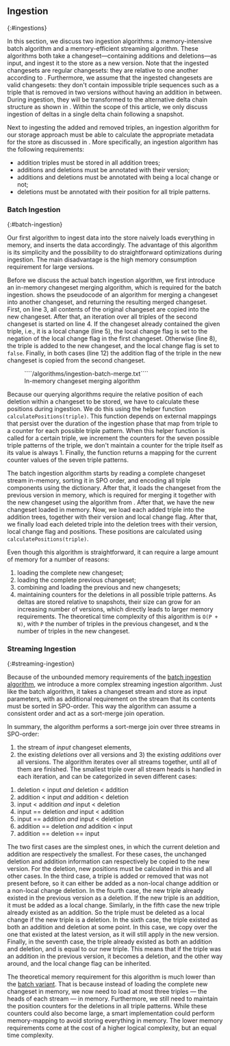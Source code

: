## Ingestion
{:#ingestions}

In this section, we discuss two ingestion algorithms: a memory-intensive batch algorithm and a memory-efficient streaming algorithm.
These algorithms both take a changeset—containing additions and deletions—as input,
and ingest it to the store as a new version.
Note that the ingested changesets are regular changesets: they are relative to one another according to [](#regular-delta-chain).
Furthermore, we assume that the ingested changesets are valid changesets:
they don't contain impossible triple sequences such as a triple that is removed in two versions without having an addition in between.
During ingestion, they will be transformed to the alternative delta chain structure as shown in [](#alternative-delta-chain).
Within the scope of this article, we only discuss ingestion of deltas in a single delta chain following a snapshot.

Next to ingesting the added and removed triples,
an ingestion algorithm for our storage approach must be able to calculate
the appropriate metadata for the store as discussed in [](#delta-storage).
More specifically, an ingestion algorithm has the following requirements:
<ul>
    <li>addition triples must be stored in all addition trees;</li>
    <li>additions and deletions must be annotated with their version;</li>
    <li>additions and deletions must be annotated with being a local change or not;</li>
    <li>deletions must be annotated with their position for all triple patterns.</li>
</ul>

### Batch Ingestion
{:#batch-ingestion}

Our first algorithm to ingest data into the store naively loads everything in memory,
and inserts the data accordingly.
The advantage of this algorithm is its simplicity and the possibility to do straightforward optimizations during ingestion.
The main disadvantage is the high memory consumption requirement for large versions.

Before we discuss the actual batch ingestion algorithm,
we first introduce an in-memory changeset merging algorithm,
which is required for the batch ingestion.
[](#algorithm-ingestion-batch-merge) shows the pseudocode of an algorithm for merging a changeset into another changeset,
and returning the resulting merged changeset.
First, on line 3, all contents of the original changeset are copied into the new changeset.
After that, an iteration over all triples of the second changeset is started on line 4.
If the changeset already contained the given triple, i.e., it is a local change (line 5),
the local change flag is set to the negation of the local change flag in the first changeset.
Otherwise (line 8), the triple is added to the new changeset, and the local change flag is set to `false`.
Finally, in both cases (line 12) the addition flag of the triple in the new changeset is copied from the second changeset.

<figure id="algorithm-ingestion-batch-merge" class="algorithm numbered">
````/algorithms/ingestion-batch-merge.txt````
<figcaption markdown="block">
In-memory changeset merging algorithm
</figcaption>
</figure>

Because our querying algorithms require the relative position of each deletion within a changeset to be stored,
we have to calculate these positions during ingestion.
We do this using the helper function `calculatePositions(triple)`.
This function depends on external mappings that persist over the duration of the ingestion phase
that map from triple to a counter for each possible triple pattern.
When this helper function is called for a certain triple,
we increment the counters for the seven possible triple patterns of the triple,
we don't maintain a counter for the triple itself as its value is always 1.
Finally, the function returns a mapping for the current counter values of the seven triple patterns.

The batch ingestion algorithm starts by reading a complete changeset stream in-memory, sorting it in SPO order,
and encoding all triple components using the dictionary.
After that, it loads the changeset from the previous version in memory,
which is required for merging it together with the new changeset using the algorithm from [](#algorithm-ingestion-batch-merge).
After that, we have the new changeset loaded in memory.
Now, we load each added triple into the addition trees, together with their version and local change flag.
After that, we finally load each deleted triple into the deletion trees
with their version, local change flag and positions.
These positions are calculated using `calculatePositions(triple)`.

Even though this algorithm is straightforward,
it can require a large amount of memory for a number of reasons:
1) loading the complete new changeset;
2) loading the complete previous changeset;
3) combining and loading the previous and new changesets;
4) maintaining counters for the deletions in all possible triple patterns.
As deltas are stored relative to snapshots, their size can grow for an increasing number of versions,
which directly leads to larger memory requirements.
The theoretical time complexity of this algorithm is `O(P + N)`,
with `P` the number of triples in the previous changeset,
and `N` the number of triples in the new changeset.

### Streaming Ingestion
{:#streaming-ingestion}

Because of the unbounded memory requirements of the [batch ingestion algorithm](#batch-ingestion),
we introduce a more complex streaming ingestion algorithm.
Just like the batch algorithm, it takes a changeset stream and store as input parameters,
with as additional requirement on the stream that its contents must be sorted in SPO-order.
This way the algorithm can assume a consistent order and act as a sort-merge join operation.

In summary, the algorithm performs a sort-merge join over three streams in SPO-order:
1) the stream of _input_ changeset elements,
2) the existing _deletions_ over all versions
and 3) the existing _additions_ over all versions.
The algorithm iterates over all streams together, until all of them are finished.
The smallest triple over all stream heads is handled in each iteration,
and can be categorized in seven different cases:

1. deletion < input _and_ deletion < addition
2. addition < input _and_ addition < deletion
3. input < addition _and_ input < deletion
4. input == deletion _and_ input < addition
5. input == addition _and_ input < deletion
6. addition == deletion _and_ addition < input
7. addition == deletion == input

The two first cases are the simplest ones, in which the current deletion and addition are respectively the smallest.
For these cases, the unchanged deletion and addition information can respectively be copied to the new version.
For the deletion, new positions must be calculated in this and all other cases.
In the third case, a triple is added or removed that was not present before,
so it can either be added as a non-local change addition or a non-local change deletion.
In the fourth case, the new triple already existed in the previous version as a deletion.
If the new triple is an addition, it must be added as a local change.
Similarly, in the fifth case the new triple already existed as an addition.
So the triple must be deleted as a local change if the new triple is a deletion.
In the sixth case, the triple existed as both an addition and deletion at some point.
In this case, we copy over the one that existed at the latest version, as it will still apply in the new version.
Finally, in the seventh case, the triple already existed as both an addition and deletion,
and is equal to our new triple.
This means that if the triple was an addition in the previous version, it becomes a deletion, and the other way around,
and the local change flag can be inherited.

The theoretical memory requirement for this algorithm is much lower than the [batch variant](#batch-ingestion).
That is because instead of loading the complete new changeset in memory,
we now need to load at most three triples — the heads of each stream — in memory.
Furthermore, we still need to maintain the position counters for the deletions in all triple patterns.
While these counters could also become large, a smart implementation could perform memory-mapping
to avoid storing everything in memory.
The lower memory requirements come at the cost of a higher logical complexity, but an equal time complexity.
